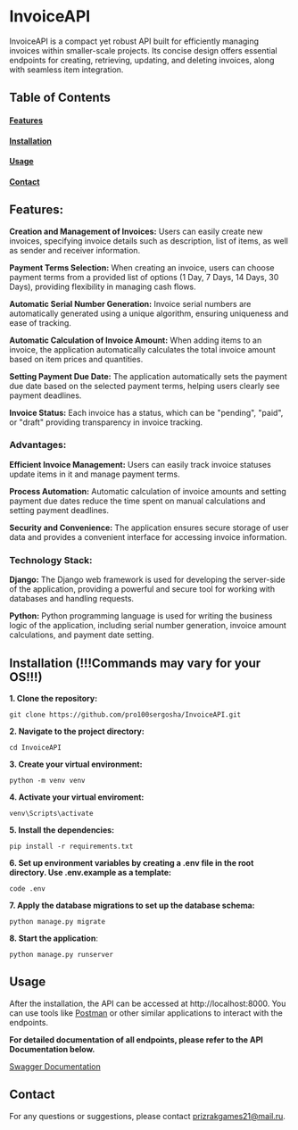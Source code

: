 # InvoiceAPI

InvoiceAPI is a compact yet robust API built for efficiently managing invoices within smaller-scale projects. Its concise design offers essential endpoints for creating, retrieving, updating, and deleting invoices, along with seamless item integration.

## Table of Contents

#### [Features](#features)

#### [Installation](#installation)

#### [Usage](#usage)


#### [Contact](#contact)

## Features:

__Creation and Management of Invoices:__ Users can easily create new invoices, specifying invoice details such as description, list of items, as well as sender and receiver information.

__Payment Terms Selection:__ When creating an invoice, users can choose payment terms from a provided list of options (1 Day, 7 Days, 14 Days, 30 Days), providing flexibility in managing cash flows.

__Automatic Serial Number Generation:__ Invoice serial numbers are automatically generated using a unique algorithm, ensuring uniqueness and ease of tracking.

__Automatic Calculation of Invoice Amount:__ When adding items to an invoice, the application automatically calculates the total invoice amount based on item prices and quantities.

__Setting Payment Due Date:__ The application automatically sets the payment due date based on the selected payment terms, helping users clearly see payment deadlines.

__Invoice Status:__ Each invoice has a status, which can be "pending", "paid", or "draft" providing transparency in invoice tracking.

### Advantages:

__Efficient Invoice Management:__ Users can easily track invoice statuses update items in it and manage payment terms.

__Process Automation:__ Automatic calculation of invoice amounts and setting payment due dates reduce the time spent on manual calculations and setting payment deadlines.

__Security and Convenience:__ The application ensures secure storage of user data and provides a convenient interface for accessing invoice information.

### Technology Stack:

__Django:__ The Django web framework is used for developing the server-side of the application, providing a powerful and secure tool for working with databases and handling requests.

__Python:__ Python programming language is used for writing the business logic of the application, including serial number generation, invoice amount calculations, and payment date setting.

## Installation (!!!Commands may vary for your OS!!!)

__1. Clone the repository:__

```
git clone https://github.com/pro100sergosha/InvoiceAPI.git
```
__2. Navigate to the project directory:__

```
cd InvoiceAPI
```

__3. Create your virtual environment:__
```
python -m venv venv
```

__4. Activate your virtual enviroment:__
```
venv\Scripts\activate
```
__5. Install the dependencies:__

```
pip install -r requirements.txt
```

__6. Set up environment variables by creating a .env file in the root directory. Use .env.example as a template:__
```
code .env
```
__7. Apply the database migrations to set up the database schema:__
```
python manage.py migrate
```
__8. Start the application__:
```
python manage.py runserver
```
## Usage

After the installation, the API can be accessed at http://localhost:8000. You can use tools like [Postman](https://www.postman.com/downloads/) or other similar applications to interact with the endpoints.

__For detailed documentation of all endpoints, please refer to the API Documentation below.__

[Swagger Documentation](https://app.swaggerhub.com/apis-docs/SergoAzizbekyan/invoice-api/v1)


## Contact
For any questions or suggestions, please contact prizrakgames21@mail.ru.

